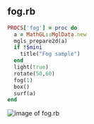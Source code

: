 
## fog.rb

```ruby
PROCS['fog'] = proc do
  a = MathGL::MglData.new
  mgls_prepare2d(a)
  if !$mini
    title("Fog sample")
  end
  light(true)
  rotate(50,60)
  fog(1)
  box()
  surf(a)
end


```
![image of fog.rb](https://raw.github.com/masa16/ruby-mathgl-sample/master/samples/fog/fog.png)

